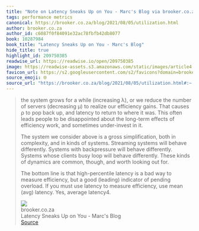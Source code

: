 ```yaml
---
title: "Note on Latency Sneaks Up on You - Marc's Blog via brooker.co.za"
tags: performance metrics
canonical: https://brooker.co.za/blog/2021/08/05/utilization.html
author: brooker.co.za
author_id: c6087f0f84091e32ac78fbfb42db8077
book: 10287984
book_title: "Latency Sneaks Up on You - Marc's Blog"
hide_title: true
highlight_id: 209750385
readwise_url: https://readwise.io/open/209750385
image: https://readwise-assets.s3.amazonaws.com/static/images/article4.6bc1851654a0.png
favicon_url: https://s2.googleusercontent.com/s2/favicons?domain=brooker.co.za
source_emoji: 🌐
source_url: "https://brooker.co.za/blog/2021/08/05/utilization.html#:~:text=the%20system%20grows,Yes%2C%20average%20latency4."
---
```


> the system grows for a while (increasing λ), or we reduce the number of servers (decreasing μ) to realize our efficiency gains. That causes ⍴ to pop back up, and latency to return to where it was. This often leads people to be disappointed about the long-term effects of efficiency work, and sometimes under-invest in it.
> 
> The system we consider above is a gross simplification, both in complexity, and in kinds of systems. Streaming systems will behave differently. Systems with backpressure will behave differently. Systems whose clients busy loop will behave differently. These kinds of dynamics are common, though, and worth looking out for.
> 
> The bottom line is that high-percentile latency is a bad way to measure efficiency, but a good (leading) indicator of pending overload. If you must use latency to measure efficiency, use mean (avg) latency. Yes, average latency4.
> <div class="quoteback-footer"><div class="quoteback-avatar"><img class="mini-favicon" src="https://s2.googleusercontent.com/s2/favicons?domain=brooker.co.za"></div><div class="quoteback-metadata"><div class="metadata-inner"><span style="display:none">FROM:</span><div aria-label="brooker.co.za" class="quoteback-author"> brooker.co.za</div><div aria-label="Latency Sneaks Up on You - Marc's Blog" class="quoteback-title"> Latency Sneaks Up on You - Marc's Blog</div></div></div><div class="quoteback-backlink"><a target="_blank" aria-label="go to the full text of this quotation" rel="noopener" href="https://brooker.co.za/blog/2021/08/05/utilization.html#:~:text=the%20system%20grows,Yes%2C%20average%20latency4." class="quoteback-arrow"> Source</a></div></div>